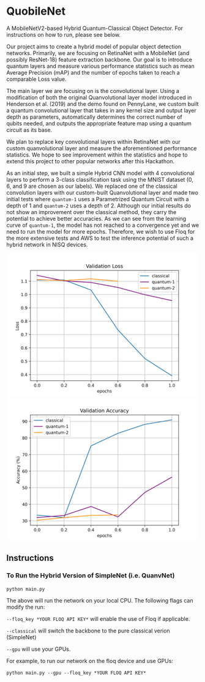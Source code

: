 # QuobileNet
A MobileNetV2-based Hybrid Quantum-Classical Object Detector. For instructions on how to run, please see below.

Our project aims to create a hybrid model of popular object detection networks. Primarily, we are focusing on RetinaNet with a MobileNet (and possibly ResNet-18) feature extraction backbone. Our goal is to introduce quantum layers and measure various performance statistics such as mean Average Precision (mAP) and the number of epochs taken to reach a comparable Loss value.

The main layer we are focusing on is the convolutional layer. Using a modification of both the original Quanvolutional layer model introduced in Henderson et al. (2019) and the demo found on PennyLane, we custom built a quantum convolutional layer that takes in any kernel size and output layer depth as parameters, automatically determines the correct number of qubits needed, and outputs the appropriate feature map using a quantum circuit as its base.

We plan to replace key convolutional layers within RetinaNet with our custom quanvolutional layer and measure the aforementioned performance statistics. We hope to see improvement within the statistics and hope to extend this project to other popular networks after this Hackathon.

As an initial step, we built a simple Hybrid CNN model with 4 convolutional layers to perform a 3-class classification task using the MNIST dataset (0, 6, and 9 are chosen as our labels). We replaced one of the classical convolution layers with our custom-built Quanvolutional layer and made two initial tests where `quantum-1` uses a Parametrized Quantum Circuit with a depth of 1 and `quantum-2` uses a depth of 2. Although our initial results do not show an improvement over the classical method, they carry the potential to achieve better accuracies. As we can see from the learning curve of `quantum-1`, the model has not reached to a convergence yet and we need to run the model for more epochs. Therefore, we wish to use Floq for the more extensive tests and AWS to test the inference potential of such a hybrid network in NISQ devices.

<p float="middle">
  <img src="media/validation_loss.png" width="500" />
  <img src="media/validation_acc.png" width="500" /> 
</p>

## Instructions
### To Run the Hybrid Version of SimpleNet (i.e. QuanvNet)
```
python main.py
```
The above will run the network on your local CPU. The following flags can modify the run:

`--floq_key *YOUR FLOQ API KEY*` will enable the use of Floq if applicable.

`--classical` will switch the backbone to the pure classical verion (SimpleNet)

`--gpu` will use your GPUs.

For example, to run our network on the floq device and use GPUs:
```
python main.py --gpu --floq_key *YOUR FLOQ API KEY*
```
